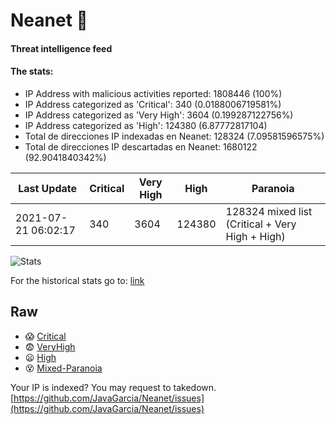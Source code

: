 # Neanet :hocho:
#### Threat intelligence feed
#### The stats:

- IP Address with malicious activities reported: 1808446 (100%)
- IP Address categorized as 'Critical':  340 (0.0188006719581%)
- IP Address categorized as 'Very High':  3604 (0.199287122756%)
- IP Address categorized as 'High':  124380 (6.87772817104)
- Total de direcciones IP indexadas en Neanet:  128324 (7.09581596575%)
- Total de direcciones IP descartadas en Neanet:  1680122 (92.9041840342%)

| Last Update | Critical | Very High | High | Paranoia |
| --- | --- | --- | --- | --- |
| 2021-07-21 06:02:17 | 340 | 3604 | 124380 | 128324 mixed list (Critical + Very High + High)|

![Stats](https://docs.google.com/spreadsheets/d/e/2PACX-1vSnaNMIXVabIpDJjufMlzH7poXnshF3mgd8Is1g9ytUEzVsP5my4Trn8f-xkoLLQ38xpL3HtmUexLo6/pubchart?oid=501124687&format=image)

For the historical stats go to: [link](/stats.csv)
## Raw
- :scream: [Critical](https://raw.githubusercontent.com/JavaGarcia/Neanet/master/blacklists/neanet_critical.txt)
- :fearful: [VeryHigh](https://raw.githubusercontent.com/JavaGarcia/Neanet/master/blacklists/neanet_veryHigh.txtt)
- :frowning: [High](https://raw.githubusercontent.com/JavaGarcia/Neanet/master/blacklists/neanet_high.txt)
- :dizzy_face: [Mixed-Paranoia](https://raw.githubusercontent.com/JavaGarcia/Neanet/master/blacklists/neanet_all.txt)


Your IP is indexed? You may request to takedown. [https://github.com/JavaGarcia/Neanet/issues](https://github.com/JavaGarcia/Neanet/issues)















































































































































































































































































































































































































































































































































































































































































































































































































































































































































































































































































































































































































































































































































































































































































































































































































































































































































































































































































































































































































































































































































































































































































































































































































































































































































































































































































































































































































































































































































































































































































































































































































































































































































































































































































































































































































































































































































































































































































































































































































































































































































































































































































































































































































































































































































































































































































































































































































































































































































































































































































































































































































































































































































































































































































































































































































































































































































































































































































































































































































































































































































































































































































































































































































































































































































































































































































































































































































































































































































































































































































































































































































































































































































































































































































































































































































































































































































































































































































































